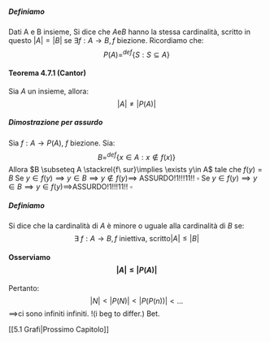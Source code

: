 ##### Definiamo
Dati A e B insieme, Si dice che $A \text{e} B$ hanno la stessa cardinalità, scritto in questo $|A|=|B|$ se  $\exists f:A\to B, f$ biezione.
Ricordiamo che:$$P(A)=^{def}\{S:S \subseteq A\}$$
#### Teorema 4.7.1 (Cantor)
Sia $A$ un insieme, allora:$$|A|\not = |P(A)|$$
##### Dimostrazione per assurdo
Sia $f:A\to P(A),\ f$ biezione.
Sia:$$B=^{def} \{x\in A:x\not \in f(x) \}$$
Allora $B \subseteq A \stackrel{f\ sur}\implies \exists y\in A$ tale che $f(y)=B$
Se $y\in f(y) \implies y \in B \implies y\not \in f(y) \implies$ ASSURDO!1!!!11!! $\square$
Se $y\in f(y)\implies y\in B \implies y\in f(y) \implies$ASSURDO!1!!!11!! $\square$

##### Definiamo
Si dice che la cardinalità di $A$ è minore o uguale alla cardinalità di $B$ se:$$\exists\ f:A\to B, f \text{  iniettiva, scritto} |A|\leq|B|$$
#### Osserviamo$$|A|\leq|P(A)|$$
Pertanto:
$$|N|<|P(N)|<|P(P(n))|<...$$
$\implies$ci sono infiniti infiniti.
!(i beg to differ.) Bet.

[[5.1 Grafi|Prossimo Capitolo]]
